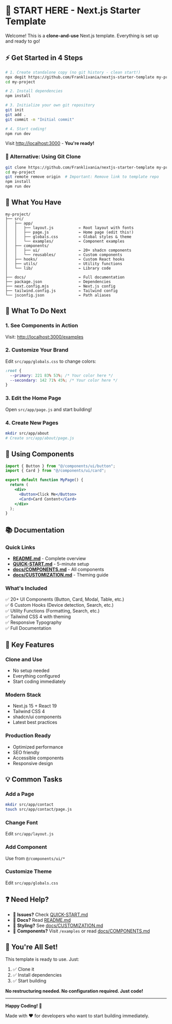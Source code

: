 # 🚀 START HERE - Next.js Starter Template

Welcome! This is a **clone-and-use** Next.js template. Everything is set up and ready to go!

## ⚡ Get Started in 4 Steps

```bash
# 1. Create standalone copy (no git history - clean start!)
npx degit https://github.com/Franklivania/nextjs-starter-template my-project
cd my-project

# 2. Install dependencies
npm install

# 3. Initialize your own git repository
git init
git add .
git commit -m "Initial commit"

# 4. Start coding!
npm run dev
```

Visit [http://localhost:3000](http://localhost:3000) - **You're ready!**

### 📝 Alternative: Using Git Clone

```bash
git clone https://github.com/Franklivania/nextjs-starter-template my-project
cd my-project
git remote remove origin  # Important: Remove link to template repo
npm install
npm run dev
```

## 📁 What You Have

```
my-project/
├── src/
│   ├── app/
│   │   ├── layout.js           ← Root layout with fonts
│   │   ├── page.js             ← Home page (edit this!)
│   │   ├── globals.css         ← Global styles & theme
│   │   └── examples/           ← Component examples
│   ├── components/
│   │   ├── ui/                 ← 20+ shadcn components
│   │   └── reusables/          ← Custom components
│   ├── hooks/                  ← Custom React hooks
│   ├── utils/                  ← Utility functions
│   └── lib/                    ← Library code
│
├── docs/                       ← Full documentation
├── package.json                ← Dependencies
├── next.config.mjs             ← Next.js config
├── tailwind.config.js          ← Tailwind config
└── jsconfig.json               ← Path aliases
```

## 🎯 What To Do Next

### 1. See Components in Action

Visit: [http://localhost:3000/examples](http://localhost:3000/examples)

### 2. Customize Your Brand

Edit `src/app/globals.css` to change colors:

```css
:root {
  --primary: 221 83% 53%; /* Your color here */
  --secondary: 142 71% 45%; /* Your color here */
}
```

### 3. Edit the Home Page

Open `src/app/page.js` and start building!

### 4. Create New Pages

```bash
mkdir src/app/about
# Create src/app/about/page.js
```

## 🧩 Using Components

```jsx
import { Button } from "@/components/ui/button";
import { Card } from "@/components/ui/card";

export default function MyPage() {
  return (
    <div>
      <Button>Click Me</Button>
      <Card>Card Content</Card>
    </div>
  );
}
```

## 📚 Documentation

### Quick Links

- **[README.md](./README.md)** - Complete overview
- **[QUICK-START.md](./QUICK-START.md)** - 5-minute setup
- **[docs/COMPONENTS.md](./docs/COMPONENTS.md)** - All components
- **[docs/CUSTOMIZATION.md](./docs/CUSTOMIZATION.md)** - Theming guide

### What's Included

✅ 20+ UI Components (Button, Card, Modal, Table, etc.)  
✅ 6 Custom Hooks (Device detection, Search, etc.)  
✅ Utility Functions (Formatting, Search, etc.)  
✅ Tailwind CSS 4 with theming  
✅ Responsive Typography  
✅ Full Documentation

## 🎨 Key Features

### Clone and Use

- No setup needed
- Everything configured
- Start coding immediately

### Modern Stack

- Next.js 15 + React 19
- Tailwind CSS 4
- shadcn/ui components
- Latest best practices

### Production Ready

- Optimized performance
- SEO friendly
- Accessible components
- Responsive design

## 💡 Common Tasks

### Add a Page

```bash
mkdir src/app/contact
touch src/app/contact/page.js
```

### Change Font

Edit `src/app/layout.js`

### Add Component

Use from `@/components/ui/*`

### Customize Theme

Edit `src/app/globals.css`

## ❓ Need Help?

- 🐛 **Issues?** Check [QUICK-START.md](./QUICK-START.md)
- 📖 **Docs?** Read [README.md](./README.md)
- 🎨 **Styling?** See [docs/CUSTOMIZATION.md](./docs/CUSTOMIZATION.md)
- 🧩 **Components?** Visit `/examples` or read [docs/COMPONENTS.md](./docs/COMPONENTS.md)

## 🎉 You're All Set!

This template is ready to use. Just:

1. ✅ Clone it
2. ✅ Install dependencies
3. ✅ Start building

**No restructuring needed. No configuration required. Just code!**

---

**Happy Coding! 🚀**

Made with ❤️ for developers who want to start building immediately.
